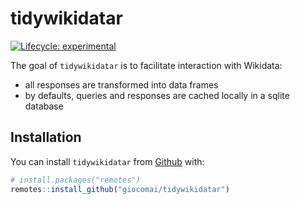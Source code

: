 
<!-- README.md is generated from README.Rmd. Please edit that file -->

# tidywikidatar

<!-- badges: start -->

[![Lifecycle:
experimental](https://img.shields.io/badge/lifecycle-experimental-orange.svg)](https://lifecycle.r-lib.org/articles/stages.html#experimental)
<!-- badges: end -->

The goal of `tidywikidatar` is to facilitate interaction with Wikidata:

  - all responses are transformed into data frames
  - by defaults, queries and responses are cached locally in a sqlite
    database

## Installation

You can install `tidywikidatar` from
[Github](https://github.com/giocomai/tidywikidatar) with:

``` r
# install.packages("remotes")
remotes::install_github("giocomai/tidywikidatar")
```
